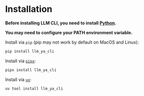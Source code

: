 # Installation
**Before installing LLM CLI, you need to install [Python](https://www.python.org/downloads/).**

**You may need to configure your PATH environment variable.**

Install via `pip` (pip may not work by default on MacOS and Linux):
```bash
pip install llm_ya_cli
```

Install via [`pipx`](https://pipx.pypa.io/):
```bash
pipx install llm_ya_cli
```

Install via [`uv`](https://docs.astral.sh/uv/getting-started/installation/):
```bash
uv tool install llm_ya_cli
```